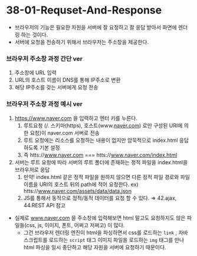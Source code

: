 # 38-01-Requset-And-Response

- 브라우저의 기능은 필요한 자원을 서버에 잘 요청하고 잘 응답 받아서 화면에 렌더링 하는 것이다.
- 서버에 요청을 전송하기 위해서 브라우저는 주소창을 제공한다.

### 브라우저 주소창 과정 간단 ver

1. 주소창에 URL 입력
2. URL의 호스트 이름이 DNS를 통해 IP주소로 변환
3. 해당 IP주소를 갖는 서버에게 요청 전송

### 브라우저 주소창 과정 예시 ver

1. https://www.naver.com 을 입력하고 엔터 키를 누른다.
   1. 루트요청 (/. 스키마(https), 호스트(www.[naver.com](http://naver.com)) 로만 구성된 URI에 의한 요청)이 naver.com 서버로 전송
   2. 루트 요청에는 리소스를 요청하는 내용이 없지만 암묵적으로 index.html 응답 하도록 기본 설정
   3. 즉 htts://www.naver.com === htts://www.naver.com/index.html
2. 서버는 루트 요청에 따라 서버의 루트 폴더에 존재하는 정적 파일을 index.html을 브라우저로 응답
   1. 만약! index.html 같은 정적 파일을 원하지 않으면 다른 정적 파일 경로와 파일이름을 URI의 호스트 뒤의 path에 적어 요청한다.
      ex) htts://www.naver.com/assets/data/data.json
   2. JS를 통해서 동적으로 정적/동적 데이터를 요청 할 수 있다. ⇒ 42.ajax, 44.REST API 참고

- 실제로 www.naver.com 을 주소창에 입력해보면 html 말고도 요청하지도 않은 파일들(css, js, 이미지, 폰트, 어쩌고 저쩌고) 이 많다.
  - 그건 브라우저 렌더링 엔진이 html을 파싱하면서 css를 로드하는 `link` , 자바스크립트를 로드하는 `script` 태그 이미지 파일을 로드하는 `img` 태그를 만나 html 파싱을 일시 중단하고 해당 자원을 서버에 요청하기 때문이다.
